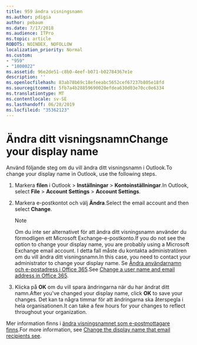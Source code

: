```yaml
---
title: 959 ändra visningsnamn
ms.author: pdigia
author: pebaum
ms.date: 7/17/2018
ms.audience: ITPro
ms.topic: article
ROBOTS: NOINDEX, NOFOLLOW
localization_priority: Normal
ms.custom:
- "959"
- "1800022"
ms.assetid: 96e2de51-c8b0-4eef-b071-b02784367e1e
description: ''
ms.openlocfilehash: 83ab78b69c18efeeabc5652cef67237b805e18fd
ms.sourcegitcommit: 5fb7a4b28859690020efdea630d03e70cc0e6334
ms.translationtype: MT
ms.contentlocale: sv-SE
ms.lasthandoff: 06/28/2019
ms.locfileid: "35362123"
---
```

# <a name="change-your-display-name"></a><span data-ttu-id="9933b-102">Ändra ditt visningsnamn</span><span class="sxs-lookup"><span data-stu-id="9933b-102">Change your display name</span></span>
  
<span data-ttu-id="9933b-103">Använd följande steg om du vill ändra ditt visningsnamn i Outlook.</span><span class="sxs-lookup"><span data-stu-id="9933b-103">To change your display name in Outlook, use the following steps.</span></span>
  
1. <span data-ttu-id="9933b-104">Markera **filen** i Outlook \> **Inställningar** \> **Kontoinställningar**.</span><span class="sxs-lookup"><span data-stu-id="9933b-104">In Outlook, select **File** \> **Account Settings** \> **Account Settings**.</span></span>

2. <span data-ttu-id="9933b-105">Markera e-postkontot och välj **Ändra**.</span><span class="sxs-lookup"><span data-stu-id="9933b-105">Select the email account and then select **Change**.</span></span>

    > [!NOTE]
    > <span data-ttu-id="9933b-106">Om du inte ser alternativet för att ändra ditt visningsnamn använder du förmodligen ett Microsoft Exchange-e-postkonto.</span><span class="sxs-lookup"><span data-stu-id="9933b-106">If you do not see the option to change your display name, you are probably using a Microsoft Exchange email account.</span></span> <span data-ttu-id="9933b-107">I detta fall måste du kontakta administratören om du vill ändra ditt visningsnamn.</span><span class="sxs-lookup"><span data-stu-id="9933b-107">In this case, you need to contact your administrator to change your display name.</span></span> <span data-ttu-id="9933b-108">Se [Ändra användarnamn och e-postadress i Office 365](https://support.office.com/article/fb5ac074-e203-4e1f-9843-b9d1a3e03297.aspx).</span><span class="sxs-lookup"><span data-stu-id="9933b-108">See [Change a user name and email address in Office 365](https://support.office.com/article/fb5ac074-e203-4e1f-9843-b9d1a3e03297.aspx).</span></span>
  
3. <span data-ttu-id="9933b-109">Klicka på **OK** om du vill spara ändringarna när du har ändrat ditt namn.</span><span class="sxs-lookup"><span data-stu-id="9933b-109">After you've changed your display name, click **OK** to save your changes.</span></span> <span data-ttu-id="9933b-110">Det kan ta några timmar för att ändringarna ska återspegla i hela organisationen.</span><span class="sxs-lookup"><span data-stu-id="9933b-110">It can take a few hours for your changes to reflect throughout your organization.</span></span>

<span data-ttu-id="9933b-111">Mer information finns i [ändra visningsnamnet som e-postmottagare finns](https://support.office.com/article/2b53331a-ba2a-4803-88dc-ac9fe376c8a9.aspx).</span><span class="sxs-lookup"><span data-stu-id="9933b-111">For more information, see [Change the display name that email recipients see](https://support.office.com/article/2b53331a-ba2a-4803-88dc-ac9fe376c8a9.aspx).</span></span>
  